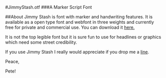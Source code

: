 #JimmyStash.otf
###A Marker Script Font

##About
Jimmy Stash is font with marker and handwriting features.
It is available as a open type font and webfont in three weights and currently free for private and commercial use. You can download it [here.](http://pdxiii.github.io/JimmyStash)

It is not the top legible font but it is sure fun to use for headlines or graphics which need some street credibility.

If you use Jimmy Stash I really would appreciate if you drop me a [line](mailto:sekan.pete@gmail.com).

Peace,

Pete!